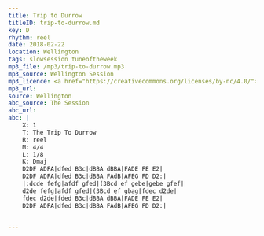 ```yaml
---
title: Trip to Durrow
titleID: trip-to-durrow.md
key: D
rhythm: reel
date: 2018-02-22
location: Wellington
tags: slowsession tuneoftheweek
mp3_file: /mp3/trip-to-durrow.mp3
mp3_source: Wellington Session
mp3_licence: <a href="https://creativecommons.org/licenses/by-nc/4.0/">CC-BY-NC-4.0</a>
mp3_url:
source: Wellington
abc_source: The Session
abc_url:
abc: |
    X: 1
    T: The Trip To Durrow
    R: reel
    M: 4/4
    L: 1/8
    K: Dmaj
    D2DF ADFA|dfed B3c|dBBA dBBA|FADE FE E2|
    D2DF ADFA|dfed B3c|dBBA FAdB|AFEG FD D2:|
    |:dcde fefg|afdf gfed|(3Bcd ef gebe|gebe gfef|
    d2de fefg|afdf gfed|(3Bcd ef gbag|fdec d2de|
    fdec d2de|fded B3c|dBBA dBBA|FADE FE E2|
    D2DF ADFA|dfed B3c|dBBA FAdB|AFEG FD D2:|


---
```

